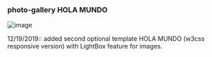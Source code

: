 ### photo-gallery HOLA MUNDO


![image](https://user-images.githubusercontent.com/23155302/71473177-04fc8800-27a4-11ea-80a5-eea1e01e4781.png)

12/19/2019:: added second optional template HOLA MUNDO (w3css responsive version) with LightBox feature for images. 
